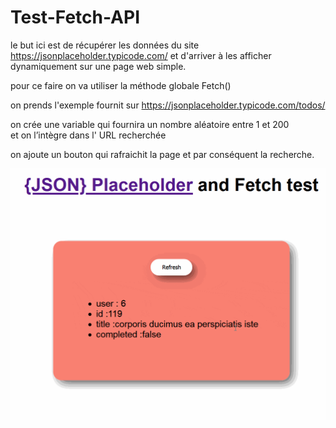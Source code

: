 # Test-Fetch-API

le but ici est de récupérer les données du site https://jsonplaceholder.typicode.com/
et d'arriver à les afficher dynamiquement sur une page web simple.

pour ce faire on va utiliser la méthode globale Fetch()

on prends l'exemple fournit sur https://jsonplaceholder.typicode.com/todos/

on crée une variable qui fournira un nombre aléatoire entre 1 et 200\
et on l’intègre dans l' URL recherchée

on ajoute un bouton qui rafraichit la page et par conséquent la recherche.

![alt text](https://github.com/YaMa-rd/Test-Fetch-API/blob/master/img/demo.gif?raw=true)
